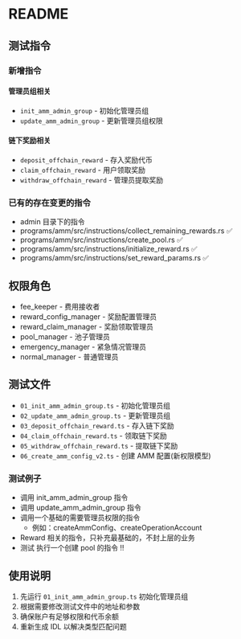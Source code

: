# README

## 测试指令

### 新增指令

#### 管理员组相关

- `init_amm_admin_group` - 初始化管理员组
- `update_amm_admin_group` - 更新管理员组权限

#### 链下奖励相关

- `deposit_offchain_reward` - 存入奖励代币
- `claim_offchain_reward` - 用户领取奖励
- `withdraw_offchain_reward` - 管理员提取奖励

### 已有的存在变更的指令

- admin 目录下的指令
- programs/amm/src/instructions/collect_remaining_rewards.rs ✅
- programs/amm/src/instructions/create_pool.rs ✅
- programs/amm/src/instructions/initialize_reward.rs ✅
- programs/amm/src/instructions/set_reward_params.rs ✅

## 权限角色

- fee_keeper - 费用接收者
- reward_config_manager - 奖励配置管理员
- reward_claim_manager - 奖励领取管理员
- pool_manager - 池子管理员
- emergency_manager - 紧急情况管理员
- normal_manager - 普通管理员

## 测试文件

- `01_init_amm_admin_group.ts` - 初始化管理员组
- `02_update_amm_admin_group.ts` - 更新管理员组
- `03_deposit_offchain_reward.ts` - 存入链下奖励
- `04_claim_offchain_reward.ts` - 领取链下奖励
- `05_withdraw_offchain_reward.ts` - 提取链下奖励
- `06_create_amm_config_v2.ts` - 创建 AMM 配置(新权限模型)

### 测试例子

- 调用 init_amm_admin_group 指令
- 调用 update_amm_admin_group 指令
- 调用一个基础的需要管理员权限的指令
  - 例如：createAmmConfig、createOperationAccount
- Reward 相关的指令，只补充最基础的，不封上层的业务
- 测试 执行一个创建 pool 的指令 ‼️

## 使用说明

1. 先运行 `01_init_amm_admin_group.ts` 初始化管理员组
2. 根据需要修改测试文件中的地址和参数
3. 确保账户有足够权限和代币余额
4. 重新生成 IDL 以解决类型匹配问题
